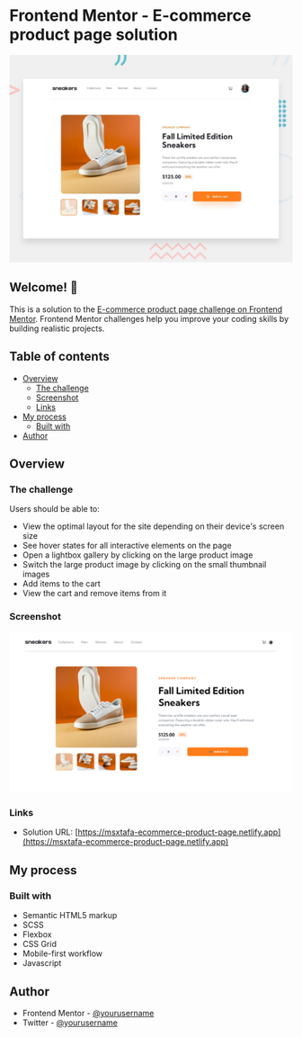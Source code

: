 # Frontend Mentor - E-commerce product page solution


![Design preview for the E-commerce product page coding challenge](./design/desktop-preview.jpg)

## Welcome! 👋

This is a solution to the [E-commerce product page challenge on Frontend Mentor](https://www.frontendmentor.io/challenges/ecommerce-product-page-UPsZ9MJp6). Frontend Mentor challenges help you improve your coding skills by building realistic projects.

## Table of contents

- [Overview](#overview)
  - [The challenge](#the-challenge)
  - [Screenshot](#screenshot)
  - [Links](#links)
- [My process](#my-process)
  - [Built with](#built-with)
- [Author](#Author)




## Overview

### The challenge

Users should be able to:

- View the optimal layout for the site depending on their device's screen size
- See hover states for all interactive elements on the page
- Open a lightbox gallery by clicking on the large product image
- Switch the large product image by clicking on the small thumbnail images
- Add items to the cart
- View the cart and remove items from it

### Screenshot

![](screenshot.png)


### Links

- Solution URL: [https://msxtafa-ecommerce-product-page.netlify.app](https://msxtafa-ecommerce-product-page.netlify.app)


## My process

### Built with

- Semantic HTML5 markup
- SCSS
- Flexbox
- CSS Grid
- Mobile-first workflow
- Javascript


## Author

- Frontend Mentor - [@yourusername](https://www.frontendmentor.io/profile/msxtafa)
- Twitter - [@yourusername](https://www.twitter.com/msxtafa)


